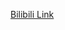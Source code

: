 [Bilibili Link](https://www.bilibili.com/video/BV1wS42197Ye/?spm_id_from=333.788.recommend_more_video.1&vd_source=c801aa3fac0e6e97b0df71f74a8b25bd)